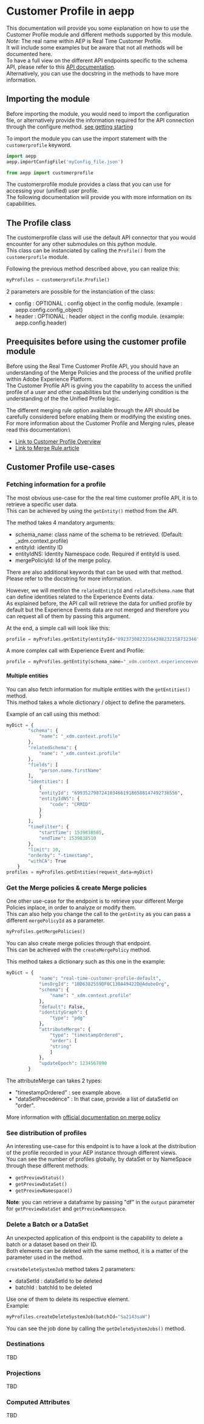 # Customer Profile in aepp

This documentation will provide you some explanation on how to use the Customer Profile module and different methods supported by this module.\
*Note*: The real name within AEP is Real Time Customer Profile.\
It will include some examples but be aware that not all methods will be documented here.\
To have a full view on the different API endpoints specific to the schema API, please refer to this [API documentation](https://www.adobe.io/apis/experienceplatform/home/api-reference.html#!acpdr/swagger-specs/real-time-customer-profile.yaml).\
Alternatively, you can use the docstring in the methods to have more information.

## Importing the module

Before importing the module, you would need to import the configuration file, or alternatively provide the information required for the API connection through the configure method. [see getting starting](./getting-started.md)

To import the module you can use the import statement with the `customerprofile` keyword.

```python
import aepp
aepp.importConfigFile('myConfig_file.json')

from aepp import customerprofile
```

The customerprofile module provides a class that you can use for accessing your (unified) user profile.\
The following documentation will provide you with more information on its capabilities.

## The Profile class

The customerprofile class will use the default API connector that you would encounter for any other submodules on this python module.\
This class can be instanciated by calling the `Profile()` from the `customerprofile` module.

Following the previous method described above, you can realize this:

```python
myProfiles = customerprofile.Profile()
```

2 parameters are possible for the instanciation of the class:

* config : OPTIONAL : config object in the config module. (example : aepp.config.config_object)
* header : OPTIONAL : header object  in the config module. (example: aepp.config.header)

## Preequisites before using the customer profile module

Before using the Real Time Customer Profile API, you should have an understanding of the Merge Policies and the process of the unified profile within Adobe Experience Platform.\
The Customer Profile API is giving you the capability to access the unified profile of a user and other capabilities but the underlying condition is the understanding of the the Unified Profile logic.

The different merging rule option available through the API should be carefully considered before enabling them or modifying the existing ones.\
For more information about the Customer Profile and Merging rules, please read this documentation:\

* [Link to Customer Profile Overview](https://experienceleague.adobe.com/docs/experience-platform/profile/profile-overview.html?lang=en)
* [Link to Merge Rule article](https://experienceleague.adobe.com/docs/experience-platform/profile/ui/merge-policies.html?lang=en#merge-methods)

## Customer Profile use-cases

### Fetching information for a profile

The most obvious use-case for the the real time customer profile API, it is to retrieve a specific user data.\
This can be achieved by using the `getEntity()` method from the API.

The method takes 4 mandatory arguments:

* schema_name: class name of the schema to be retrieved. (Default: _xdm.context.profile)
* entityId:  identity ID
* entityIdNS: Identity Namespace code. Required if entityId is used.
* mergePoliciyId: Id of the merge policy.

There are also additional keywords that can be used with that method.\
Please refer to the docstring for more information.

However, we will mention the `relatedEntityId` and `relatedSchema.name` that can define identities related to the Experience Events data.\
As explained before, the API call will retrieve the data for unified profile by default but the Experience Events data are not merged and therefore you can request all of them by passing this argument.

At the end, a simple call will look like this:

```python
profile = myProfiles.getEntity(entityId="09237308232164398232158732346",entitiyIdNS='ecid')
```

A more complex call with Experience Event and Profile:

```python
profile = myProfiles.getEntity(schema_name="_xdm.context.experienceevent", relatedEntityId="09237308232164398232158732346",relatedEntityIdNS='ecid',relatedSchema.name="_xdm.context.profile")
```

#### Multiple entities

You can also fetch information for multiple entities with the `getEntities()` method.\
This method takes a whole dictionary / object to define the parameters. 

Example of an call using this method:

```python
myDict = {
        "schema": {
            "name": "_xdm.context.profile"
        },
        "relatedSchema": {
            "name": "_xdm.context.profile"
        },
        "fields": [
            "person.name.firstName"
        ],
        "identities": [
            {
            "entityId": "69935279872410346619186588147492736556",
            "entityIdNS": {
                "code": "CRMID"
            }
            }
        ],
        "timeFilter": {
            "startTime": 1539838505,
            "endTime": 1539838510
        },
        "limit": 10,
        "orderby": "-timestamp",
        "withCA": True
    }
profiles = myProfiles.getEntities(request_data=myDict)
```

### Get the Merge policies & create Merge policies

One other use-case for the endpoint is to retrieve your different Merge Policies inplace, in order to analyze or modify them.\
This can also help you change the call to the `getEntity` as you can pass a different `mergePolicyId` as a parameter.

```python
myProfiles.getMergePolicies()
```

You can also create merge policies through that endpoint.\
This can be achieved with the `createMergePolicy` method.

This method takes a dictionary such as this one in the example:

```python
myDict = {
            "name": "real-time-customer-profile-default",
            "imsOrgId": "1BD6382559DF0C130A49422D@AdobeOrg",
            "schema": {
                "name": "_xdm.context.profile"
            },
            "default": False,
            "identityGraph": {
                "type": "pdg"
            },
            "attributeMerge": {
                "type": "timestampOrdered",
                "order": [
                "string"
                ]
            },
            "updateEpoch": 1234567890
        }
```

The attributeMerge can takes 2 types:

* "timestampOrdered" : see example above.
* "dataSetPrecedence" : In that case, provide a list of dataSetId on "order".

More information with [official documentation on merge policy](https://experienceleague.adobe.com/docs/experience-platform/profile/api/merge-policies.html?lang=en#access-merge-policies)

### See distribution of profiles

An interesting use-case for this endpoint is to have a look at the distribution of the profile recorded in your AEP instance through different views.\
You can see the number of profiles globally, by dataSet or by NameSpace through these different methods:

* `getPreviewStatus()`
* `getPreviewDataSet()`
* `getPreviewNamespace()`

**Note**: you can retrieve a dataframe by passing "df" in the `output` parameter for `getPreviewDataSet` and `getPreviewNamespace`.

### Delete a Batch or a DataSet

An unexpected application of this endpoint is the capability to delete a batch or a dataset based on their ID.\
Both elements can be deleted with the same method, it is a matter of the parameter used in the method.

`createDeleteSystemJob` method takes 2 parameters:

* dataSetId : dataSetId to be deleted
* batchId : batchId to be deleted

Use one of them to delete its respective element.\
Example:

```python
myProfiles.createDeleteSystemJob(batchId="Sa2143saW")

```

You can see the job done by calling the `getDeleteSystemJobs()` method.

### Destinations

TBD

### Projections

TBD

### Computed Attributes

TBD